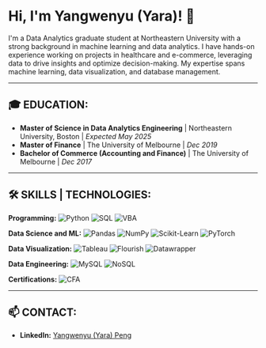 # Hi, I'm Yangwenyu (Yara)! 👋

I'm a Data Analytics graduate student at Northeastern University with a strong background in machine learning and data analytics. I have hands-on experience working on projects in healthcare and e-commerce, leveraging data to drive insights and optimize decision-making. My expertise spans machine learning, data visualization, and database management.

---

## 🎓 EDUCATION:
- **Master of Science in Data Analytics Engineering** | Northeastern University, Boston | *Expected May 2025*
- **Master of Finance** | The University of Melbourne | *Dec 2019*
- **Bachelor of Commerce (Accounting and Finance)** | The University of Melbourne | *Dec 2017*

---

## 🛠️ SKILLS | TECHNOLOGIES:

**Programming:**
![Python](https://img.shields.io/badge/-Python-3776AB?logo=python&logoColor=white)
![SQL](https://img.shields.io/badge/-SQL-336791?logo=postgresql&logoColor=white)
![VBA](https://img.shields.io/badge/-VBA-217346?logo=microsoft-excel&logoColor=white)

**Data Science and ML:**
![Pandas](https://img.shields.io/badge/-Pandas-150458?logo=pandas&logoColor=white)
![NumPy](https://img.shields.io/badge/-NumPy-013243?logo=numpy&logoColor=white)
![Scikit-Learn](https://img.shields.io/badge/-Scikit--Learn-F7931E?logo=scikit-learn&logoColor=white)
![PyTorch](https://img.shields.io/badge/-PyTorch-EE4C2C?logo=pytorch&logoColor=white)


**Data Visualization:**
![Tableau](https://img.shields.io/badge/-Tableau-E97627?logo=tableau&logoColor=white)
![Flourish](https://img.shields.io/badge/-Flourish-5B67F4?logo=datawrapper&logoColor=white)
![Datawrapper](https://img.shields.io/badge/-Datawrapper-002D72?logo=datawrapper&logoColor=white)

**Data Engineering:**
![MySQL](https://img.shields.io/badge/-MySQL-4479A1?logo=mysql&logoColor=white)
![NoSQL](https://img.shields.io/badge/-NoSQL-4DB33D?logo=mongodb&logoColor=white)

**Certifications:**
![CFA](https://img.shields.io/badge/-CFA%20Level%20I-003366?logo=cfa-institute&logoColor=white)

---

## 📫 CONTACT:
- **LinkedIn:** [Yangwenyu (Yara) Peng](https://www.linkedin.com/in/yarap)
